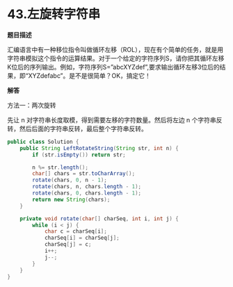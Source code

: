 # 43.左旋转字符串

**题目描述**

汇编语言中有一种移位指令叫做循环左移（ROL），现在有个简单的任务，就是用字符串模拟这个指令的运算结果。对于一个给定的字符序列S，请你把其循环左移K位后的序列输出。例如，字符序列S=”abcXYZdef”,要求输出循环左移3位后的结果，即“XYZdefabc”。是不是很简单？OK，搞定它！

**解答**

方法一：两次旋转

先让 n 对字符串长度取模，得到需要左移的字符数量。然后将左边 n 个字符串反转，然后后面的字符串反转，最后整个字符串反转。

```java
public class Solution {
    public String LeftRotateString(String str, int n) {
        if (str.isEmpty()) return str;

        n %= str.length();
        char[] chars = str.toCharArray();
        rotate(chars, 0, n - 1);
        rotate(chars, n, chars.length - 1);
        rotate(chars, 0, chars.length - 1);
        return new String(chars);
    }

    private void rotate(char[] charSeq, int i, int j) {
        while (i < j) {
            char c = charSeq[i];
            charSeq[i] = charSeq[j];
            charSeq[j] = c;
            i++;
            j--;
        }
    }
}
```